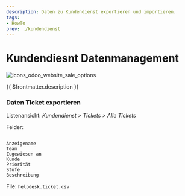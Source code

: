 ```yaml
---
description: Daten zu Kundendienst exportieren und importieren.
tags:
- HowTo
prev: ./kundendienst
---
```

# Kundendiesnt Datenmanagement
![icons_odoo_website_sale_options](assets/icons_odoo_website_sale_options.png)

{{ $frontmatter.description }}

### Daten Ticket exportieren

Listenansicht: *Kundendienst > Tickets > Alle Tickets*

Felder:
```

Anzeigename
Team
Zugewiesen an
Kunde
Priorität
Stufe
Beschreibung
```
File: `helpdesk.ticket.csv`
